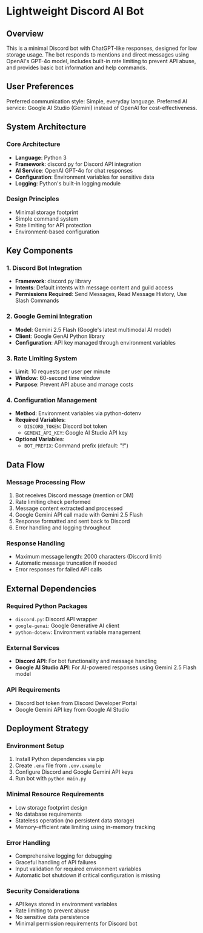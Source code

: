 # Lightweight Discord AI Bot

## Overview

This is a minimal Discord bot with ChatGPT-like responses, designed for low storage usage. The bot responds to mentions and direct messages using OpenAI's GPT-4o model, includes built-in rate limiting to prevent API abuse, and provides basic bot information and help commands.

## User Preferences

Preferred communication style: Simple, everyday language.
Preferred AI service: Google AI Studio (Gemini) instead of OpenAI for cost-effectiveness.

## System Architecture

### Core Architecture
- **Language**: Python 3
- **Framework**: discord.py for Discord API integration
- **AI Service**: OpenAI GPT-4o for chat responses
- **Configuration**: Environment variables for sensitive data
- **Logging**: Python's built-in logging module

### Design Principles
- Minimal storage footprint
- Simple command system
- Rate limiting for API protection
- Environment-based configuration

## Key Components

### 1. Discord Bot Integration
- **Framework**: discord.py library
- **Intents**: Default intents with message content and guild access
- **Permissions Required**: Send Messages, Read Message History, Use Slash Commands

### 2. Google Gemini Integration
- **Model**: Gemini 2.5 Flash (Google's latest multimodal AI model)
- **Client**: Google GenAI Python library
- **Configuration**: API key managed through environment variables

### 3. Rate Limiting System
- **Limit**: 10 requests per user per minute
- **Window**: 60-second time window
- **Purpose**: Prevent API abuse and manage costs

### 4. Configuration Management
- **Method**: Environment variables via python-dotenv
- **Required Variables**:
  - `DISCORD_TOKEN`: Discord bot token
  - `GEMINI_API_KEY`: Google AI Studio API key
- **Optional Variables**:
  - `BOT_PREFIX`: Command prefix (default: "!")

## Data Flow

### Message Processing Flow
1. Bot receives Discord message (mention or DM)
2. Rate limiting check performed
3. Message content extracted and processed
4. Google Gemini API call made with Gemini 2.5 Flash
5. Response formatted and sent back to Discord
6. Error handling and logging throughout

### Response Handling
- Maximum message length: 2000 characters (Discord limit)
- Automatic message truncation if needed
- Error responses for failed API calls

## External Dependencies

### Required Python Packages
- `discord.py`: Discord API wrapper
- `google-genai`: Google Generative AI client
- `python-dotenv`: Environment variable management

### External Services
- **Discord API**: For bot functionality and message handling
- **Google AI Studio API**: For AI-powered responses using Gemini 2.5 Flash model

### API Requirements
- Discord bot token from Discord Developer Portal
- Google Gemini API key from Google AI Studio

## Deployment Strategy

### Environment Setup
1. Install Python dependencies via pip
2. Create `.env` file from `.env.example`
3. Configure Discord and Google Gemini API keys
4. Run bot with `python main.py`

### Minimal Resource Requirements
- Low storage footprint design
- No database requirements
- Stateless operation (no persistent data storage)
- Memory-efficient rate limiting using in-memory tracking

### Error Handling
- Comprehensive logging for debugging
- Graceful handling of API failures
- Input validation for required environment variables
- Automatic bot shutdown if critical configuration is missing

### Security Considerations
- API keys stored in environment variables
- Rate limiting to prevent abuse
- No sensitive data persistence
- Minimal permission requirements for Discord bot